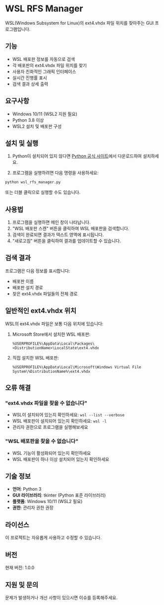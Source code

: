 # WSL RFS Manager

WSL(Windows Subsystem for Linux)의 ext4.vhdx 파일 위치를 찾아주는 GUI 프로그램입니다.

## 기능

- WSL 배포판 정보를 자동으로 검색
- 각 배포판의 ext4.vhdx 파일 위치를 찾기
- 사용자 친화적인 그래픽 인터페이스
- 실시간 진행률 표시
- 검색 결과 상세 출력

## 요구사항

- Windows 10/11 (WSL2 지원 필요)
- Python 3.8 이상
- WSL2 설치 및 배포판 구성

## 설치 및 실행

1. Python이 설치되어 있지 않다면 [Python 공식 사이트](https://python.org)에서 다운로드하여 설치하세요.

2. 프로그램을 실행하려면 다음 명령을 사용하세요:

```bash
python wsl_rfs_manager.py
```

또는 더블 클릭으로 실행할 수도 있습니다.

## 사용법

1. 프로그램을 실행하면 메인 창이 나타납니다.
2. "WSL 배포판 스캔" 버튼을 클릭하여 WSL 배포판을 검색합니다.
3. 검색이 완료되면 결과가 텍스트 영역에 표시됩니다.
4. "새로고침" 버튼을 클릭하여 결과를 업데이트할 수 있습니다.

## 검색 결과

프로그램은 다음 정보를 표시합니다:

- 배포판 이름
- 배포판 설치 경로
- 찾은 ext4.vhdx 파일들의 전체 경로

## 일반적인 ext4.vhdx 위치

WSL의 ext4.vhdx 파일은 보통 다음 위치에 있습니다:

1. Microsoft Store에서 설치한 WSL 배포판:
   ```
   %USERPROFILE%\AppData\Local\Packages\<DistributionName>\LocalState\ext4.vhdx
   ```

2. 직접 설치한 WSL 배포판:
   ```
   %USERPROFILE%\AppData\Local\Microsoft\Windows Virtual File System\%DistributionName%\ext4.vhdx
   ```

## 오류 해결

### "ext4.vhdx 파일을 찾을 수 없습니다"
- WSL이 설치되어 있는지 확인하세요: `wsl --list --verbose`
- WSL 배포판이 설치되어 있는지 확인하세요: `wsl -l`
- 관리자 권한으로 프로그램을 실행해보세요

### "WSL 배포판을 찾을 수 없습니다"
- WSL 기능이 활성화되어 있는지 확인하세요
- WSL 배포판이 하나 이상 설치되어 있는지 확인하세요

## 기술 정보

- **언어**: Python 3
- **GUI 라이브러리**: tkinter (Python 표준 라이브러리)
- **플랫폼**: Windows 10/11 (WSL2 필요)
- **권한**: 관리자 권한 권장

## 라이선스

이 프로젝트는 자유롭게 사용하고 수정할 수 있습니다.

## 버전

현재 버전: 1.0.0

## 지원 및 문의

문제가 발생하거나 개선 사항이 있으시면 이슈를 등록해주세요.